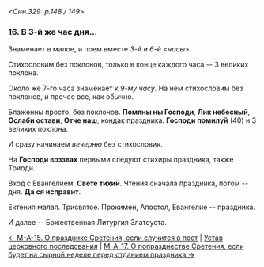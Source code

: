 
<*Син.329: p.148 / 149*>

### 16. В 3-й же час дня...

Знаменает в малое, и поем вместе *3-й и 6-й* <*часы*>. 

Стихословим без поклонов, только в конце каждого часа -- 3 великих поклона. 

Около же 7-го часа знаменает к *9-му часу*. 
На нем стихословим без поклонов, и прочее все, как обычно. 

Блаженны просто, без поклонов. 
**Помяны ны Господи**, **Лик небесный**, **Ослаби остави**, **Отче наш**, 
кондак праздника. **Господи помилуй** (40) и 3 великих поклона. 

И сразу начинаем *вечерню* без стихословия. 

На **Господи воззвах** первыми следуют стихиры праздника, также Триоди. 

Вход с Евангелием. **Свете тихий**. 
Чтения сначала праздника, потом -- дня. **Да ся исправит**. 

Ектения малая. Трисвятое. Прокимен, Апостол, Евангелие -- праздника. 

И далее -- Божественная Литургия Златоуста. 

[← М-A-15. О празднике Сретения, если случится в пост](m_a_015.md)
| [Устав церковного последования](README.md)
| [М-A-17. О попразднестве Сретения, если будет на сырной неделе перед отданием праздника →](m_a_017.md)
